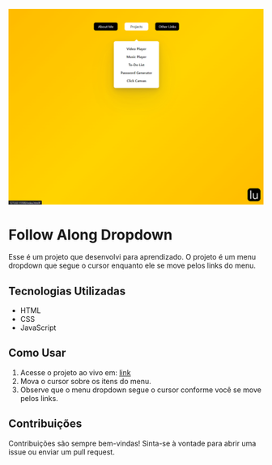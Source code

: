 ![Banner](https://github.com/lugomio/follow-along-dropdown/blob/master/assets/img/banner.png)

# Follow Along Dropdown

Esse é um projeto que desenvolvi para aprendizado. O projeto é um menu dropdown que segue o cursor enquanto ele se move pelos links do menu.

## Tecnologias Utilizadas

- HTML
- CSS
- JavaScript

## Como Usar

1. Acesse o projeto ao vivo em: [link](https://lugom.io/projects/follow-along-dropdown/)
2. Mova o cursor sobre os itens do menu.
3. Observe que o menu dropdown segue o cursor conforme você se move pelos links.

## Contribuições

Contribuições são sempre bem-vindas! Sinta-se à vontade para abrir uma issue ou enviar um pull request.